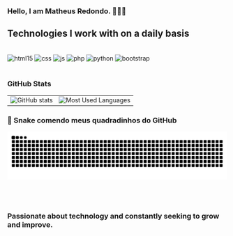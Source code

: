 ### Hello, I am Matheus Redondo. 🙋‍♂️😁

## Technologies I work with on a daily basis

<div style="display: inline_block"><br/>
    <img align="center" alt="html15" src="https://img.shields.io/badge/HTML5-E34F26?style=for-the-badge&logo=html5&logoColor=white">
    <img align="center" alt="css" src="https://img.shields.io/badge/CSS3-1572B6?style=for-the-badge&logo=css3&logoColor=white">
    <img align="center" alt="js" src="https://img.shields.io/badge/JavaScript-F7DF1E?style=for-the-badge&logo=javascript&logoColor=black">
    <img align="center" alt="php" src="https://img.shields.io/badge/PHP-777BB4?style=for-the-badge&logo=php&logoColor=white">
    <img align="center" alt="python" src=https://img.shields.io/badge/Python-3776AB?style=for-the-badge&logo=python&logoColor=white>
     <img align="center" alt="bootstrap" src=https://img.shields.io/badge/Bootstrap-563D7C?style=for-the-badge&logo=bootstrap&logoColor=white>
</div><br/>

###  GitHub Stats 

<table>
  <tr>
    <td>
      <img src="https://github-readme-stats.vercel.app/api?username=devMathes&hide_title=true&show_icons=true&include_all_commits=false&count_private=true&line_height=25&hide=issues&bg_color=000000&title_color=FF00F6&text_color=FFFFFF&border_radius=3&border_color=36123c&icon_color=FF00F6&theme=jolly" alt="GitHub stats">
    </td>
    <td>
      <img src="https://github-readme-stats.vercel.app/api/top-langs/?username=devMathes&line_height=10&card_width=290&layout=compact&count_private=true&langs_count=4&show_icons=true&title_color=FF00F6&hide=html,scss,less&bg_color=000000&text_color=8B8B8B&border_radius=3&border_color=561760" alt="Most Used Languages">
    </td>
  </tr>
</table>

### 🐍 Snake comendo meus quadradinhos do GitHub

<p align="center">
  <img src="https://raw.githubusercontent.com/devMathes/devMathes/output/github-contribution-grid-snake.svg" alt="Snake animation" />
</p>


    
</picture>
<br><br>
<h3>Passionate about technology and constantly seeking to grow and improve.</h3>
